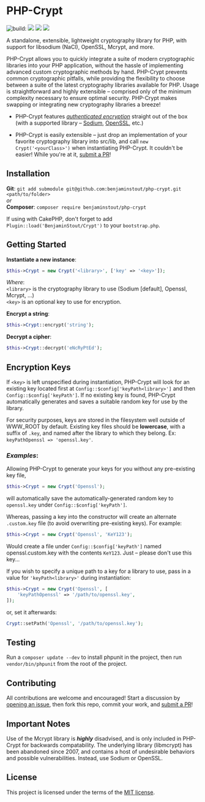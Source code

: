 # PHP-Crypt
<img src="https://img.shields.io/travis/com/benjaminstout/php-crypt/master.svg?style=flat-square" alt="build:"> <img src="https://img.shields.io/github/languages/code-size/benjaminstout/php-crypt.svg?style=flat-square"> <img src="https://img.shields.io/github/license/benjaminstout/php-crypt.svg?color=%23307ABE&style=flat-square"> <img src="https://img.shields.io/github/downloads/benjaminstout/php-crypt/total.svg?style=flat-square">

A standalone, extensible, lightweight cryptography library for PHP, with support for libsodium (NaCl), OpenSSL, Mcrypt, and more.

PHP-Crypt allows you to quickly integrate a suite of modern cryptographic libraries into your PHP application, without the hassle of implementing advanced custom cryptographic methods by hand. PHP-Crypt prevents common cryptographic pitfalls, while providing the flexibility to choose between a suite of the latest cryptography libraries available for PHP. Usage is straightforward and highly extensible – comprised only of the minimum complexity necessary to ensure optimal security. PHP-Crypt makes swapping or integrating new cryptography libraries a breeze!

* PHP-Crypt features [*authenticated encryption*](https://en.wikipedia.org/wiki/Authenticated_encryption) straight out of the box (with a supported library – [Sodium](https://libsodium.gitbook.io/doc/secret-key_cryptography/authenticated_encryption), [OpenSSL](https://wiki.openssl.org/index.php/EVP_Authenticated_Encryption_and_Decryption), etc.)

* PHP-Crypt is easily extensible – just drop an implementation of your favorite cryptography library into src/lib, and call `new Crypt('<yourClass>')` when instantiating PHP-Crypt. It couldn't be easier! While you're at it, [submit a PR](https://github.com/benjaminstout/php-crypt/pull/new/master)!


## Installation

__Git__: `git add submodule git@github.com:benjaminstout/php-crypt.git <path/to/folder>`  
*or*  
__Composer__: `composer require benjaminstout/php-crypt`

If using with CakePHP, don't forget to add `Plugin::load('BenjaminStout/Crypt')` to your `bootstrap.php`.


## Getting Started

__Instantiate a new instance__:  
```php
$this->Crypt = new Crypt('<library>', ['key' => '<key>']);
```
*Where*:  
`<library>` is the cryptography library to use (Sodium [default], Openssl, Mcrypt, ...)  
`<key>` is an optional key to use for encryption.

__Encrypt a string__:  
```php
$this->Crypt::encrypt('string');
```

__Decrypt a cipher__:  
```php
$this->Crypt::decrypt('eNcRyPtEd');
```


## Encryption Keys

If `<key>` is left unspecified during instantiation, PHP-Crypt will look for an existing key located first at `Config::$config['keyPath<library>']` and then `Config::$config['keyPath']`. If no existing key is found, PHP-Crypt automatically generates and saves a suitable random key for use by the library.

For security purposes, keys are stored in the filesystem well outside of WWW_ROOT by default. Existing key files should be __lowercase__, with a suffix of `.key`, and named after the library to which they belong. Ex: `keyPathOpenssl => 'openssl.key'`. 

### *Examples*:

Allowing PHP-Crypt to generate your keys for you without any pre-existing key file,
```php
$this->Crypt = new Crypt('Openssl');
```  
will automatically save the automatically-generated random key to `openssl.key` under `Config::$config['keyPath']`.


Whereas, passing a key into the constructor will create an alternate `.custom.key` file (to avoid overwriting pre-existing keys). For example:
```php
$this->Crypt = new Crypt('Openssl', 'KeY123');
```
Would create a file under `Config::$config['keyPath']` named openssl.custom.key with the contents `KeY123`. Just – please don't use this key...


If you wish to specify a unique path to a key for a library to use, pass in a value for `'keyPath<library>'` during instantiation:
```php
$this->Crypt = new Crypt('Openssl', [
    'keyPathOpenssl' => '/path/to/openssl.key',
]);
```
or, set it afterwards:
```php
Crypt::setPath('Openssl', '/path/to/openssl.key');
```


## Testing

Run a `composer update --dev` to install phpunit in the project, then run `vendor/bin/phpunit` from the root of the project.


## Contributing

All contributions are welcome and encouraged! Start a discussion by [opening an issue](https://github.com/benjaminstout/php-crypt/issues/new), then fork this repo, commit your work, and [submit a PR](https://github.com/benjaminstout/php-crypt/pull/new/master)!


## Important Notes

Use of the Mcrypt library is *__highly__* disadvised, and is only included in PHP-Crypt for backwards compatability. The underlying library (libmcrypt) has been abandoned since 2007, and contains a host of undesirable behaviors and possible vulnerabilities. Instead, use Sodium or OpenSSL.


## License

This project is licensed under the terms of the [MIT license](LICENSE.md).
